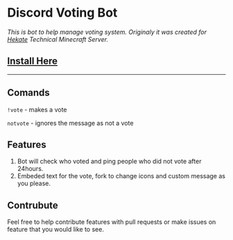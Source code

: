 # Discord Voting Bot
*This is bot to help manage voting system. Originaly it was created for [Hekate](https://discord.gg/sfCkZDA) Technical Minecraft Server.* 

## [Install Here](https://github.com/Kirill-iceland/voting-bot/releases)
---
## Comands 
```!vote``` - makes a vote

```notvote``` - ignores the message as not a vote
## Features   
1. Bot will check who voted and ping people who did not vote after 24hours.
2. Embeded text for the vote, fork to change icons and custom message as you please.



## Contrubute 
Feel free to help contribute features with pull requests or make issues on feature that you would like to see.